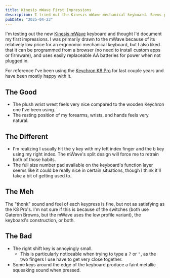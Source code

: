 ```yaml
---
title: Kinesis mWave First Impressions
description: I tried out the Kinesis mWave mechanical keyboard. Seems pretty good.
pubDate: "2025-04-23"
---
```


I'm testing out the new [Kinesis mWave] keyboard and thought I'd document my first impressions. I was primarily drawn to the mWave because of its relatively low price for an ergonomic mechanical keyboard, but I also liked that it can be programmed from a browser (no need to install custom apps or firmware), and uses easily replaceable AA batteries for power when not plugged in.

For reference I've been using the [Keychron K8 Pro] for last couple years and have been mostly happy with it.

## The Good

-   The plush wrist wrest feels very nice compared to the wooden Keychron one I've been using.
-   The resting position of my forearms, wrists, and hands feels very natural.

## The Different

-   I'm realizing I usually hit the <kbd>y</kbd> key with my left index finger and the <kbd>b</kbd> key using my right index. The mWave's split design will force me to retrain both of those habits.
-   The full size number pad available on the keyboard's function layer seems like it could be really nice in certain situations, though I think it'll take a bit of getting used to.

## The Meh

The "thonk" sound and feel of each keypress is fine, but not as satisfying as the K8 Pro's. I'm not sure if this is because of the switches (both use Gateron Browns, but the mWave uses the low profile variant), the keyboard's construction, or both.

## The Bad

-   The right shift key is annoyingly small.
    -   This is particularly noticeable when trying to type a <kbd>?</kbd> or <kbd>"</kbd>, as the two fingers I use have to get very close together.
-   Some keys around the edge of the keyboard produce a faint metallic squeaking sound when pressed.

[Kinesis mWave]: https://kinesis-ergo.com/keyboards/mwave/
[Keychron K8 Pro]: https://www.keychron.com/products/keychron-k8-pro-qmk-via-wireless-mechanical-keyboard
